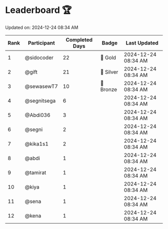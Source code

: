 # Leaderboard 🏆

Updated on: 2024-12-24 08:34 AM

| Rank | Participant       | Completed Days | Badge      | Last Updated         |
|------|-------------------|----------------|------------|----------------------|
| 1    | @sidocoder        | 22             | 🏅 Gold     | 2024-12-24 08:34 AM |
| 2    | @gift             | 21             | 🥈 Silver   | 2024-12-24 08:34 AM |
| 3    | @sewasewT7        | 10             | 🥉 Bronze   | 2024-12-24 08:34 AM |
| 4    | @segnitsega       | 6              |            | 2024-12-24 08:34 AM |
| 5    | @Abdi036          | 3              |            | 2024-12-24 08:34 AM |
| 6    | @segni            | 2              |            | 2024-12-24 08:34 AM |
| 7    | @kika1s1          | 2              |            | 2024-12-24 08:34 AM |
| 8    | @abdi             | 1              |            | 2024-12-24 08:34 AM |
| 9    | @tamirat          | 1              |            | 2024-12-24 08:34 AM |
| 10   | @kiya             | 1              |            | 2024-12-24 08:34 AM |
| 11   | @sena             | 1              |            | 2024-12-24 08:34 AM |
| 12   | @kena             | 1              |            | 2024-12-24 08:34 AM |
